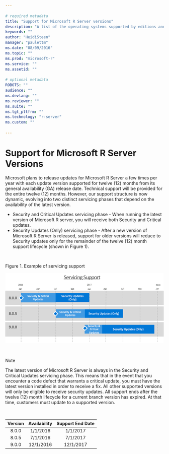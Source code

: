 ```yaml
---

# required metadata
title: "Support for Microsoft R Server versions"
description: "A list of the operating systems supported by editions and versions of Microsoft R Server and Revolution R Enterprise."
keywords: ""
author: "HeidiSteen"
manager: "paulettm"
ms.date: "08/09/2016"
ms.topic: ""
ms.prod: "microsoft-r"
ms.service: ""
ms.assetid: ""

# optional metadata
ROBOTS: ""
audience: ""
ms.devlang: ""
ms.reviewer: ""
ms.suite: ""
ms.tgt_pltfrm: ""
ms.technology: "r-server"
ms.custom: ""

---
```

# Support for Microsoft R Server Versions

Microsoft plans to release updates for Microsoft R Server a few times per year with each update version supported for twelve (12) months from its general availability (GA) release date. Technical support will be provided for the entire twelve (12) months. However, our support structure is now dynamic, evolving into two distinct servicing phases that depend on the availability of the latest version.  
+ Security and Critical Updates servicing phase - When running the latest version of Microsoft R server, you will receive both Security and Critical updates. 
+ Security Updates (Only) servicing phase - After a new version of Microsoft R Server is released, support for older versions will reduce to Security updates only for the remainder of the twelve (12) month support lifecycle (shown in Figure 1). 


<br>

Figure 1. Example of servicing support

![Servicing Support](./media/rserver-servicing-support.png)

<br>

>[!NOTE]
>The latest version of Microsoft R Server is always in the Security and Critical Updates servicing phase. This means that in the event that you encounter a code defect that warrants a critical update, you must have the latest version installed in order to receive a fix. All other supported versions will only be eligible to receive security updates. All support ends after the twelve (12) month lifecycle for a current branch version has expired. At that time, customers must update to a supported version. 

<br>

|Version              |Availability                       |Support End Date                  |
|:-------------------:|:---------------------------------:|:--------------------------------:|
|8.0.0                |1/1/2016                           |1/1/2017                          |
|8.0.5|7/1/2016|7/1/2017|
|9.0.0|12/1/2016|12/1/2017|
